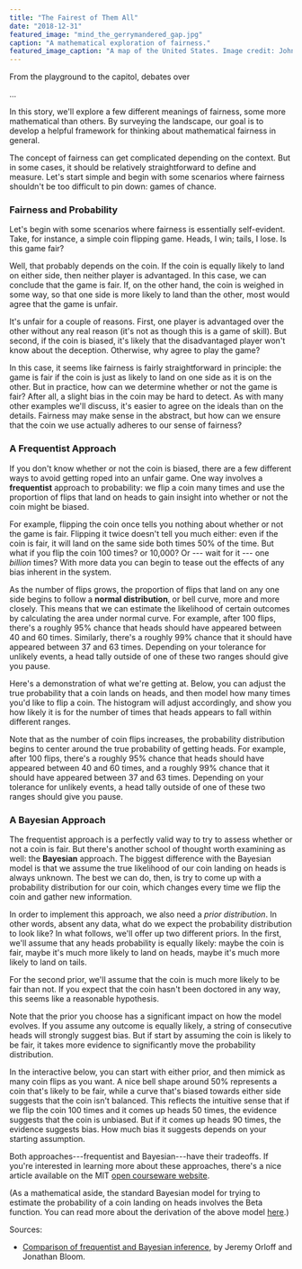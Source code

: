 ```yaml
---
title: "The Fairest of Them All"
date: "2018-12-31"
featured_image: "mind_the_gerrymandered_gap.jpg"
caption: "A mathematical exploration of fairness."
featured_image_caption: "A map of the United States. Image credit: John-Mark Smith on Unsplash."
---
```


From the playground to the capitol, debates over 

...

In this story, we'll explore a few different meanings of fairness, some more
mathematical than others. By surveying the landscape, our goal is to develop a
helpful framework for thinking about mathematical fairness in general.

The concept of fairness can get complicated depending on the context. But in
some cases, it should be relatively straightforward to define and measure. Let's
start simple and begin with some scenarios where fairness shouldn't be too
difficult to pin down: games of chance.

### Fairness and Probability

Let's begin with some scenarios where fairness is essentially self-evident.
Take, for instance, a simple coin flipping game. Heads, I win; tails, I lose.
Is this game fair?

<!-- insert coin flip demo here! -->

Well, that probably depends on the coin. If the coin is equally likely to land
on either side, then neither player is advantaged. In this case, we can conclude
that the game is fair. If, on the other hand, the coin is weighed in some way,
so that one side is more likely to land than the other, most would agree that
the game is unfair.

It's unfair for a couple of reasons. First, one player is advantaged over the
other without any real reason (it's not as though this is a game of skill). But
second, if the coin is biased, it's likely that the disadvantaged player won't
know about the deception. Otherwise, why agree to play the game?

In this case, it seems like fairness is fairly straightforward in principle: the
game is fair if the coin is just as likely to land on one side as it is on the
other. But in practice, how can we determine whether or not the game is fair?
After all, a slight bias in the coin may be hard to detect. As with many other
examples we'll discuss, it's easier to agree on the ideals than on the details.
Fairness may make sense in the abstract, but how can we ensure that the coin we
use actually adheres to our sense of fairness?

### A Frequentist Approach

If you don't know whether or not the coin is biased, there are a few different
ways to avoid getting roped into an unfair game. One way involves a
**frequentist** approach to probability: we flip a coin many times and use the
proportion of flips that land on heads to gain insight into whether or not the
coin might be biased.

For example, flipping the coin once tells you nothing about whether or not the
game is fair. Flipping it twice doesn't tell you much either: even if the coin
is fair, it will land on the same side both times 50% of the time. But what if
you flip the coin 100 times? or 10,000? Or --- wait for it --- one *billion*
times? With more data you can begin to tease out the effects of any bias
inherent in the system. 

As the number of flips grows, the proportion of flips that land on any one side
begins to follow a **normal distribution**, or bell curve,  more and more
closely. This means that we can estimate the likelihood of certain outcomes by
calculating the area under normal curve. For example, after 100 flips, there's a
roughly 95% chance that heads should have appeared between 40 and 60 times.
Similarly, there's a roughly 99% chance that it should have appeared between 37
and 63 times. Depending on your tolerance for unlikely events, a head tally
outside of one of these two ranges should give you pause.

Here's a demonstration of what we're getting at. Below, you can adjust the true
probability that a coin lands on heads, and then model how many times you'd like
to flip a coin. The histogram will adjust accordingly, and show you how likely
it is for the number of times that heads appears to fall within different ranges.

<CoinFlipHistogram caption="Figure 1: An interactive probability distribution
for flipping coins."/>

Note that as the number of coin flips increases, the probability distribution
begins to center around the true probability of getting heads. For example,
after 100 flips, there's a roughly 95% chance that heads should have appeared
between 40 and 60 times, and a roughly 99% chance that it should have appeared
between 37 and 63 times. Depending on your tolerance for unlikely events, a head
tally outside of one of these two ranges should give you pause.

### A Bayesian Approach

The frequentist approach is a perfectly valid way to try to assess whether or
not a coin is fair. But there's another school of thought worth examining as
well: the **Bayesian** approach. The biggest difference with the Bayesian model
is that we assume the true likelihood of our coin landing on heads is always
unknown. The best we can do, then, is try to come up with a probability
distribution for our coin, which changes every time we flip the coin and gather
new information.

In order to implement this approach, we also need a *prior distribution*. In
other words, absent any data, what do we expect the probability distribution to
look like? In what follows, we'll offer up two different priors. In the first,
we'll assume that any heads probability is equally likely: maybe the coin is
fair, maybe it's much more likely to land on heads, maybe it's much more likely
to land on tails. 

For the second prior, we'll assume that the coin is much more likely to be fair
than not. If you expect that the coin hasn't been doctored in any way, this
seems like a reasonable hypothesis.

Note that the prior you choose has a significant impact on how the model
evolves. If you assume any outcome is equally likely, a string of consecutive
heads will strongly suggest bias. But if start by assuming the coin is likely to
be fair, it takes more evidence to significantly move the probability distribution.

In the interactive below, you can start with either prior, and then mimick as
many coin flips as you want. A nice bell shape around 50% represents a coin
that's likely to be fair, while a curve that's biased towards either side
suggests that the coin isn't balanced. This reflects the intuitive sense that if
we flip the coin 100 times and it comes up heads 50 times, the evidence suggests
that the coin is unbiased. But if it comes up heads 90 times, the evidence
suggests bias. How much bias it suggests depends on your starting assumption.

<CoinFlipBayesianModel />

Both approaches---frequentist and Bayesian---have their tradeoffs. If you're
interested in learning more about these approaches, there's a nice article
available on the MIT [open courseware
website](https://ocw.mit.edu/courses/mathematics/18-05-introduction-to-probability-and-statistics-spring-2014/readings/MIT18_05S14_Reading20.pdf).

(As a mathematical aside, the standard Bayesian model for trying to estimate the
probability of a coin landing on heads involves the Beta function. You can read more about the derivation of the above model [here](https://ocw.mit.edu/courses/sloan-school-of-management/15-097-prediction-machine-learning-and-statistics-spring-2012/lecture-notes/MIT15_097S12_lec15.pdf).)


Sources:

- [Comparison of frequentist and Bayesian inference](https://ocw.mit.edu/courses/mathematics/18-05-introduction-to-probability-and-statistics-spring-2014/readings/MIT18_05S14_Reading20.pdf), by Jeremy Orloff and Jonathan Bloom.